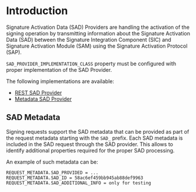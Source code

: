 # Introduction

Signature Activation Data (SAD) Providers are handling the activation of the signing operation by transmitting information about the Signature Activation Data (SAD) between the Signature Integration Component (SIC) and Signature Activation Module (SAM) using the Signature Activation Protocol (SAP).

`SAD_PROVIDER_IMPLEMENTATION_CLASS` property must be configured with proper implementation of the SAD Provider.

The following implementations are available:

- [REST SAD Provider](./rest)
- [Metadata SAD Provider](./metadata)

## SAD Metadata

Signing requests support the SAD metadata that can be provided as part of the request metadata starting with the `SAD_` prefix.
Each SAD metadata is included in the SAD request through the SAD provider. This allows to identify additional properties required for the proper SAD processing.

An example of such metadata can be:
```
REQUEST_METADATA.SAD_PROVIDED = ...
REQUEST_METADATA.SAD_ID = 58ac6ef459bb945ab88def9963
REQUEST_METADATA.SAD_ADDITIONAL_INFO = only for testing
```